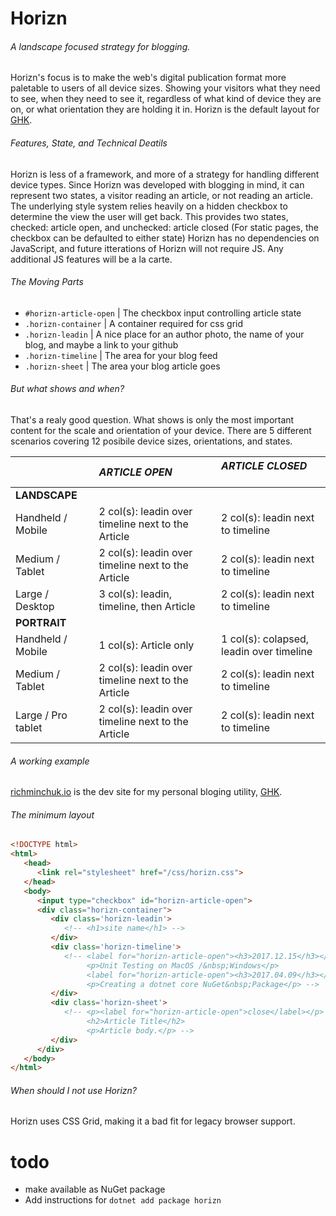 # Horizn

###### A landscape focused strategy for blogging. 

Horizn's focus is to make the web's digital publication format more paletable to users of all device sizes. Showing your visitors what they need to see, when they need to see it, regardless of what kind of device they are on, or what orientation they are holding it in. Horizn is the default layout for [GHK](https://github.com/rjminchuk/ghk).

###### Features, State, and Technical Deatils

Horizn is less of a framework, and more of a strategy for handling different device types. Since Horizn was developed with blogging in mind, it can represent two states, a visitor reading an article, or not reading an article. The underlying style system relies heavily on a hidden checkbox to determine the view the user will get back. This provides two states, checked: article open, and unchecked: article closed (For static pages, the checkbox can be defaulted to either state) Horizn has no dependencies on JavaScript, and future itterations of Horizn will not require JS. Any additional JS features will be a la carte.

###### The Moving Parts

- `#horizn-article-open` | The checkbox input controlling article state
- `.horizn-container` | A container required for css grid
- `.horizn-leadin` | A nice place for an author photo, the name of your blog, and maybe a link to your github
- `.horizn-timeline` | The area for your blog feed
- `.horizn-sheet` | The area your blog article goes

###### But what shows and when?

That's a realy good question. What shows is only the most important content for the scale and orientation of your device. There are 5 different scenarios covering 12 posibile device sizes, orientations, and states.

|                    | *ARTICLE OPEN*                                     | *ARTICLE CLOSED*                         |
|:------------------ |:-------------------------------------------------- |:---------------------------------------- |
| **LANDSCAPE**      |                                                    |                                          |
| Handheld / Mobile  | 2 col(s): leadin over timeline next to the Article | 2 col(s): leadin next to timeline        |
| Medium / Tablet    | 2 col(s): leadin over timeline next to the Article | 2 col(s): leadin next to timeline        |
| Large / Desktop    | 3 col(s): leadin, timeline, then Article           | 2 col(s): leadin next to timeline        |
| **PORTRAIT**       |                                                    |                                          |
| Handheld / Mobile  | 1 col(s): Article only                             | 1 col(s): colapsed, leadin over timeline |
| Medium / Tablet    | 2 col(s): leadin over timeline next to the Article | 2 col(s): leadin next to timeline        |
| Large / Pro tablet | 2 col(s): leadin over timeline next to the Article | 2 col(s): leadin next to timeline        |

###### A working example

[richminchuk.io](http://richminchuk.io) is the dev site for my personal bloging utility, [GHK](https://github.com/rjminchuk/ghk).

###### The minimum layout 

```html
<!DOCTYPE html>
<html>
   <head>
      <link rel="stylesheet" href="/css/horizn.css">
   </head>
   <body>
      <input type="checkbox" id="horizn-article-open">
      <div class="horizn-container">
         <div class='horizn-leadin'>
            <!-- <h1>site name</h1> -->
         </div>
         <div class='horizn-timeline'>
            <!-- <label for="horizn-article-open"><h3>2017.12.15</h3></label>
                 <p>Unit Testing on MacOS /&nbsp;Windows</p>
                 <label for="horizn-article-open"><h3>2017.04.09</h3></label>
                 <p>Creating a dotnet core NuGet&nbsp;Package</p> -->
         </div>
         <div class='horizn-sheet'>
            <!-- <p><label for="horizn-article-open">close</label></p>
                 <h2>Article Title</h2>
                 <p>Article body.</p> -->
         </div>
      </div>
   </body>
</html>
```

###### When should I not use Horizn?

Horizn uses CSS Grid, making it a bad fit for legacy browser support.

# todo
- make available as NuGet package
- Add instructions for `dotnet add package horizn`
